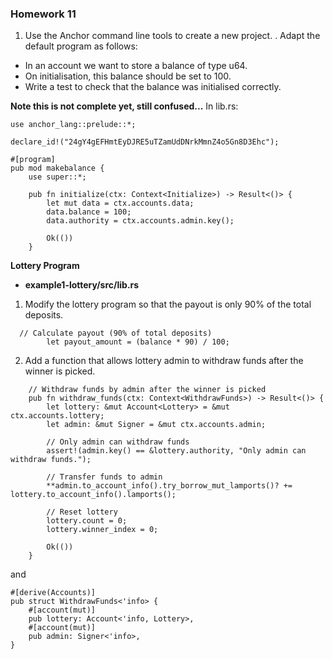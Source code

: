 ### Homework 11
1. Use the Anchor command line tools to create a new project.
. Adapt the default program as follows:
  - In an account we want to store a balance of type u64.
  - On initialisation, this balance should be set to 100.
  - Write a test to check that the balance was initialised correctly.
  
**Note this is not complete yet, still confused...** 
In lib.rs:

```commandline
use anchor_lang::prelude::*;

declare_id!("24gY4gEFHmtEyDJRE5uTZamUdDNrkMmnZ4o5Gn8D3Ehc");

#[program]
pub mod makebalance {
    use super::*;

    pub fn initialize(ctx: Context<Initialize>) -> Result<()> {
        let mut data = ctx.accounts.data;
        data.balance = 100;
        data.authority = ctx.accounts.admin.key();
              
        Ok(())
    }
```

<!--

use anchor_lang::prelude::*;

declare_id!("24gY4gEFHmtEyDJRE5uTZamUdDNrkMmnZ4o5Gn8D3Ehc");

#[program]
pub mod makebalance {
    use super::*;

    pub fn initialize(ctx: Context<Initialize>) -> Result<()> {
        let mut data = ctx.accounts.data.load_init()?;
        data.balance = 100;
        data.authority = *ctx.accounts.initializer.key;
        data.save()?;
       
        Ok(())
    }
    pub fn test_balance(ctx: Context<TestBalance>) -> Result<()> {
        let data = ctx.accounts.initializer.load()?;
        assert_eq!(data.balance, 100, "Balance was not initialized correctly");
        Ok(())
}
}

#[derive(Accounts)]
pub struct Initialize {
    #[account(init, payer = initializer, space = 16)]
    pub data: Account<'info, BalanceData>,
    pub initializer: AccountInfo<'info>,
}

#[derive(Accounts)]
pub struct TestBalance<'info> {
    #[account(mut)]
    pub initializer: Account<'info, BalanceData>,
}

#[account]
pub struct BalanceData {
    pub balance: u64,
    pub authority: Pubkey,
}

#[cfg(test)]
mod tests {
    use super::*;
    use anchor_lang::test::*;

    #[test]
    fn test_initialize() {
        // Prepare the program test environment
        let mut program = ProgramTest::new("makebalance", id(), processor!(initialize));

        // Start the test environment
        let mut context = program.start_with_context().await;

        // Fetch the initialized account
        let account = &context.accounts.initializer;

        // Check that the balance was initialized correctly
        assert_eq!(account.balance, 100);
    }
}
--->

**Lottery Program**

  - **example1-lottery/src/lib.rs**
1. Modify the lottery program so that the payout is only 90% of the total deposits.

```commandline
  // Calculate payout (90% of total deposits)
        let payout_amount = (balance * 90) / 100;
```
2. Add a function that allows lottery admin to withdraw funds after the winner is picked.
```commandline
    // Withdraw funds by admin after the winner is picked  
    pub fn withdraw_funds(ctx: Context<WithdrawFunds>) -> Result<()> {
        let lottery: &mut Account<Lottery> = &mut ctx.accounts.lottery;
        let admin: &mut Signer = &mut ctx.accounts.admin;

        // Only admin can withdraw funds
        assert!(admin.key() == &lottery.authority, "Only admin can withdraw funds.");

        // Transfer funds to admin
        **admin.to_account_info().try_borrow_mut_lamports()? += lottery.to_account_info().lamports();

        // Reset lottery
        lottery.count = 0;
        lottery.winner_index = 0;

        Ok(())
    }
```
and
```commandline
#[derive(Accounts)]
pub struct WithdrawFunds<'info> {
    #[account(mut)]
    pub lottery: Account<'info, Lottery>,
    #[account(mut)]
    pub admin: Signer<'info>,
}
```



<!--- 
use anchor_lang::prelude::*;

declare_id!("EnNAUhQEdDNtNszfguvK5RSkSLDStPLtUqeLpbjayoNq");

#[program]
mod example1 {
    use super::*;       

    // Creates an account for the lottery
    pub fn initialise_lottery(ctx: Context<Create>, ticket_price: u64, oracle_pubkey: Pubkey) -> Result<()> {        
        let lottery: &mut Account<Lottery> = &mut ctx.accounts.lottery;        
        lottery.authority = ctx.accounts.admin.key();                
        lottery.count = 0;           
        lottery.ticket_price = ticket_price;
        lottery.oracle = oracle_pubkey;

        Ok(())
    }

    // Buy a lottery ticket
    pub fn buy_ticket(ctx: Context<Submit>) -> Result<()> {
        
        // Deserialise lottery account
        let lottery: &mut Account<Lottery> = &mut ctx.accounts.lottery;          
        let player: &mut Signer = &mut ctx.accounts.player;                 

        // Transfer lamports to the lottery account
        let ix = anchor_lang::solana_program::system_instruction::transfer(
            &player.key(),
            &lottery.key(),
            lottery.ticket_price,
        );
        anchor_lang::solana_program::program::invoke(
            &ix,
            &[
                player.to_account_info(),
                lottery.to_account_info(),
            ],
        )?;

        // Deserialise ticket account
        let ticket: &mut Account<Ticket> = &mut ctx.accounts.ticket;                

        // Set submitter field as the address pays for account creation
        ticket.submitter = ctx.accounts.player.key();

        // Set ticket index equal to the counter
        ticket.idx = lottery.count;        

        // Increment total submissions counter
        lottery.count += 1;                      

        Ok(())  
    }
    
    // Oracle picks winner index
    pub fn pick_winner(ctx: Context<Winner>, winner: u32) -> Result<()> {

        // Deserialise lottery account
        let lottery: &mut Account<Lottery> = &mut ctx.accounts.lottery;
        
        // Set winning index
        lottery.winner_index = winner;                

        Ok(())
    }    

    // Payout prize to the winner
    pub fn pay_out_winner(ctx: Context<Payout>) -> Result<()> {

        // Check if it matches the winner address
        let lottery: &mut Account<Lottery> = &mut ctx.accounts.lottery;
        let recipient: &mut AccountInfo =  &mut ctx.accounts.winner;        

        // Get total money stored under original lottery account
        let balance: u64 = lottery.to_account_info().lamports();   
        
        // Calculate payout (90% of total deposits)
        let payout_amount = (balance * 90) / 100;     //ADDED
            
        **lottery.to_account_info().try_borrow_mut_lamports()? -= balance;
        **recipient.to_account_info().try_borrow_mut_lamports()? += balance; 
        
        Ok(())
    }
    // Withdraw funds by admin after the winner is picked  #ADDED
    pub fn withdraw_funds(ctx: Context<WithdrawFunds>) -> Result<()> {
        let lottery: &mut Account<Lottery> = &mut ctx.accounts.lottery;
        let admin: &mut Signer = &mut ctx.accounts.admin;

        // Only admin can withdraw funds
        assert!(admin.key() == &lottery.authority, "Only admin can withdraw funds.");

        // Transfer funds to admin
        **admin.to_account_info().try_borrow_mut_lamports()? += lottery.to_account_info().lamports();

        // Reset lottery
        lottery.count = 0;
        lottery.winner_index = 0;

        Ok(())
    }
}

// Contexts
////////////////////////////////////////////////////////////////

#[derive(Accounts)]
pub struct Create<'info> {
    #[account(init, payer = admin, space = 8 + 180)]
    pub lottery: Account<'info, Lottery>,
    #[account(mut)]
    pub admin: Signer<'info>,    
    pub system_program: Program<'info, System>,
}

#[derive(Accounts)]
pub struct Submit<'info> {            
    #[account(init, 
        seeds = [
            &lottery.count.to_be_bytes(), 
            lottery.key().as_ref()
        ], 
        constraint = player.to_account_info().lamports() >= lottery.ticket_price,
        bump, 
        payer = player, 
        space=80
    )]
    pub ticket: Account<'info, Ticket>,        
    #[account(mut)]                                 
    pub player: Signer<'info>,                     // Payer for account creation    
    #[account(mut)]       
    pub lottery: Account<'info, Lottery>,          // To retrieve and increment counter        
    pub system_program: Program<'info, System>,    
}

#[derive(Accounts)]
pub struct Winner<'info> {    
    #[account(mut, constraint = lottery.oracle == *oracle.key)]
    pub lottery: Account<'info, Lottery>,        
    pub oracle: Signer<'info>,
}

#[derive(Accounts)]
pub struct Payout<'info> {             
    #[account(mut, 
        constraint = 
        ticket.submitter == *winner.key && 
        ticket.idx == lottery.winner_index        
    )]       
    pub lottery: Account<'info, Lottery>,          // To assert winner and withdraw lamports
    #[account(mut)]       
    /// CHECK: Not dangerous as it only receives lamports
    pub winner: AccountInfo<'info>,                // Winner account
    #[account(mut)]                  
    pub ticket: Account<'info, Ticket>,            // Winning PDA
}

//ADDED
#[derive(Accounts)]
pub struct WithdrawFunds<'info> {
    #[account(mut)]
    pub lottery: Account<'info, Lottery>,
    #[account(mut)]
    pub admin: Signer<'info>,
}

// Accounts
////////////////////////////////////////////////////////////////

// Lottery account 
#[account]
pub struct Lottery {    
    pub authority: Pubkey, 
    pub oracle: Pubkey, 
    pub winner: Pubkey,
    pub winner_index: u32, 
    pub count: u32,
    pub ticket_price: u64,
}

// Ticket PDA
#[account]
#[derive(Default)] 
pub struct Ticket {    
    pub submitter: Pubkey,    
    pub idx: u32,
}

---> 